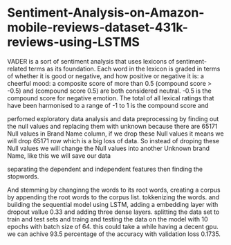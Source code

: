# Sentiment-Analysis-on-Amazon-mobile-reviews-dataset-431k-reviews-using-LSTMS

VADER is a sort of sentiment analysis that uses lexicons of sentiment-related terms as its foundation. Each word in the lexicon is graded in terms of whether it is good or negative, and how positive or negative it is: a cheerful mood: 
a composite score of more than 0.5 (compound score > -0.5) and (compound score 0.5) are both considered neutral. -0.5 is the compound score for negative emotion. The total of all lexical ratings that have been harmonised to a range of -1 to 1 is the compound score and

perfomed exploratory data analysis and data preprocessing by finding out the null values and replacing them with unknown because there are 65171 Null values in Brand Name column, if we drop these Null values it means we will drop 65171 row which is a big loss of data. So instead of droping these Null values we will change the Null values into another Unknown brand Name, like this we will save our data

separating the dependent and independent features then finding the stopwords. 

And stemming by changinng the words to its root words, creating a corpus by appending the root words to the corpus list. tokkenizing the words. and building the sequential model using LSTM, adding a embedding layer with dropout vallue 0.33 and adding three dense layers. splitting the data set to train and test sets and traing and testing the data on the model with 10 epochs with batch size of 64. this could take a while having a decent gpu. we can achive 93.5 percentage of the accuracy  with validation loss 0.1735.
